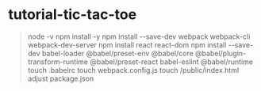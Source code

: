 # tutorial-tic-tac-toe


> node -v
> npm install -y
> npm install --save-dev webpack webpack-cli webpack-dev-server
> npm install react react-dom
> npm install --save-dev babel-loader @babel/preset-env @babel/core @babel/plugin-transform-runtime @babel/preset-react babel-eslint @babel/runtime
> touch .babelrc
> touch webpack.config.js
> touch /public/index.html
> adjust package.json



